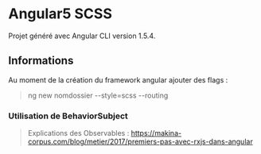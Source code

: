 # Angular5 SCSS

Projet généré avec Angular CLI version 1.5.4.

## Informations

Au moment de la création du framework angular ajouter des flags :

> ng new nomdossier --style=scss --routing

### Utilisation de BehaviorSubject

> Explications des Observables : https://makina-corpus.com/blog/metier/2017/premiers-pas-avec-rxjs-dans-angular

